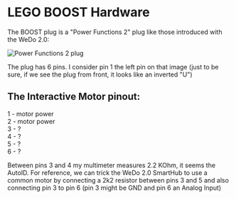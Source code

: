 # LEGO BOOST Hardware

The BOOST plug is a "Power Functions 2" plug like those introduced with the WeDo 2.0:

![Power Functions 2 plug](https://www.flickr.com/photos/133197055@N04/28272153016/)

The plug has 6 pins.
I consider pin 1 the left pin on that image (just to be sure, if we see the plug from front,
it looks like an inverted "U")

## The Interactive Motor pinout:
   1 - motor power  
   2 - motor power  
   3 - ?  
   4 - ?  
   5 - ?  
   6 - ?  
   
   Between pins 3 and 4 my multimeter measures 2.2 KOhm, it seems the AutoID.
   For reference, we can trick the WeDo 2.0 SmartHub to use a common motor by connecting a 2k2
   resistor between pins 3 and 5 and also connecting pin 3 to pin 6 (pin 3 might be GND and pin
   6 an Analog Input)

